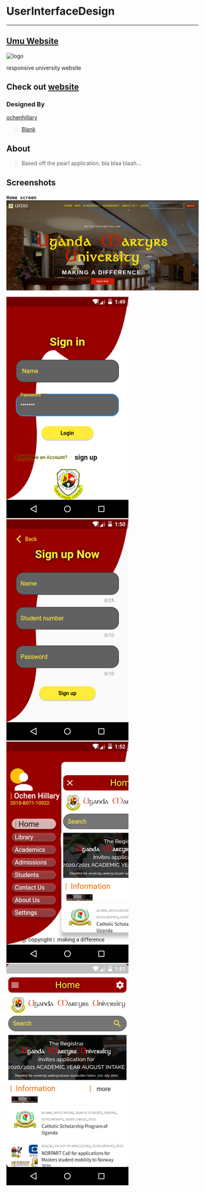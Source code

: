 
# __UserInterfaceDesign__
___

## [Umu Website](https://occn8.github.io/mu-uid/)

![logo](./favicon.ico)

responsive university website

## Check out [website](https://occn8.github.io/mu-uid/)

### Designed By

  [ochenhillary](https://github.com/occn8)
  > [Blank](https://...mysite..)

## About

> Based off the pearl application.
> bla blaa blaah...

## Screenshots
__`Home screen`__
<img src="mu-uid.png" />

![screenshots](./1-login.png)
![screenshots](./2-signup.png)
![screenshots](./3-nav.png)
![screenshots](./4-home.png)
